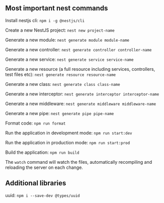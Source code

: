## Most important nest commands

Install nestjs cli:
`npm i -g @nestjs/cli`

Create a new NestJS project:
`nest new project-name`

Generate a new module:
`nest generate module module-name`

Generate a new controller:
`nest generate controller controller-name`

Generate a new service:
`nest generate service service-name`

Generate a new resource (a full resource including services, controllers, test files etc):
`nest generate resource resource-name`

Generate a new class:
`nest generate class class-name`

Generate a new interceptor:
`nest generate interceptor interceptor-name`

Generate a new middleware:
`nest generate middleware middleware-name`

Generate a new pipe:
`nest generate pipe pipe-name`

Format code:
`npm run format`

Run the application in development mode:
`npm run start:dev`

Run the application in production mode:
`npm run start:prod`

Build the application:
`npm run build`

The `watch` command will watch the files, automatically recompiling and reloading the server on each change.

## Additional libraries

uuid:
`npm i --save-dev @types/uuid`
